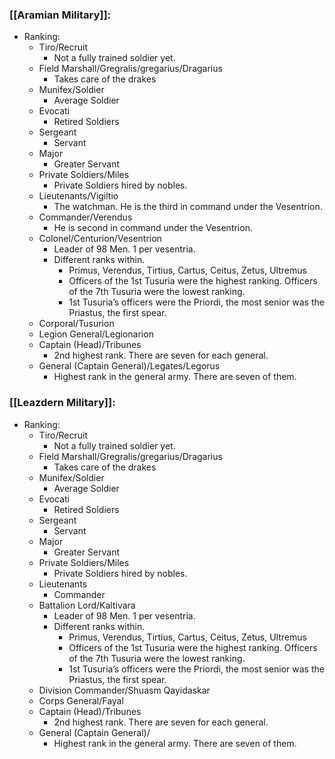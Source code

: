 ### [[Aramian Military]]:
- Ranking:
	- Tiro/Recruit
		- Not a fully trained soldier yet.
	- Field Marshall/Gregralis/gregarius/Dragarius
		- Takes care of the drakes
	- Munifex/Soldier
		- Average Soldier
	- Evocati
		- Retired Soldiers
	- Sergeant
		- Servant
	- Major
		- Greater Servant
	- Private Soldiers/Miles
		- Private Soldiers hired by nobles.
	- Lieutenants/Vigiltio
		- The watchman. He is the third in command under the Vesentrion.
	- Commander/Verendus
		- He is second in command under the Vesentrion.
	- Colonel/Centurion/Vesentrion
		- Leader of 98 Men. 1 per vesentria.
		- Different ranks within.
			- Primus, Verendus, Tirtius, Cartus, Ceitus, Zetus, Ultremus
			- Officers of the 1st Tusuria were the highest ranking. Officers of the 7th Tusuria were the lowest ranking.
			- 1st Tusuria’s officers were the Priordi, the most senior was the Priastus, the first spear.
	- Corporal/Tusurion
	- Legion General/Legionarion
	- Captain (Head)/Tribunes
		- 2nd highest rank. There are seven for each general.
	- General (Captain General)/Legates/Legorus
		- Highest rank in the general army. There are seven of them.

### [[Leazdern Military]]:
- Ranking:
	- Tiro/Recruit
		- Not a fully trained soldier yet.
	- Field Marshall/Gregralis/gregarius/Dragarius
		- Takes care of the drakes
	- Munifex/Soldier
		- Average Soldier
	- Evocati
		- Retired Soldiers
	- Sergeant
		- Servant
	- Major
		- Greater Servant
	- Private Soldiers/Miles
		- Private Soldiers hired by nobles.
	- Lieutenants
		- Commander
	- Battalion Lord/Kaltivara
		- Leader of 98 Men. 1 per vesentria.
		- Different ranks within.
			- Primus, Verendus, Tirtius, Cartus, Ceitus, Zetus, Ultremus
			- Officers of the 1st Tusuria were the highest ranking. Officers of the 7th Tusuria were the lowest ranking.
			- 1st Tusuria’s officers were the Priordi, the most senior was the Priastus, the first spear.
	- Division Commander/Shuasm Qayidaskar
	- Corps General/Fayal
	- Captain (Head)/Tribunes
		- 2nd highest rank. There are seven for each general.
	- General (Captain General)/
		- Highest rank in the general army. There are seven of them.